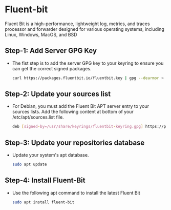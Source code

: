 # Fluent-bit
Fluent Bit is a high-performance, lightweight log, metrics, and traces processor and forwarder designed for various operating systems, including Linux, Windows, MacOS, and BSD

## Step-1: Add Server GPG Key 
- The fist step is to add the server GPG key to your keyring to ensure you can get the correct signed packages.
   ```bash
   curl https://packages.fluentbit.io/fluentbit.key | gpg --dearmor > /usr/share/keyrings/fluentbit-keyring.gpg
   ```
## Step-2: Update your sources list
- For Debian, you must add the Fluent Bit APT server entry to your sources lists. Add the following content at bottom of your /etc/apt/sources.list file.
   ```bash
   deb [signed-by=/usr/share/keyrings/fluentbit-keyring.gpg] https://packages.fluentbit.io/debian/${CODENAME} ${CODENAME} main
   ```
## Step-3: Update your repositories database
- Update your system's apt database.
   ```bash
   sudo apt update
   ```
## Step-4: Install Fluent-Bit
- Use the following apt command to install the latest Fluent Bit
   ```bash
   sudo apt install fluent-bit
   ```
